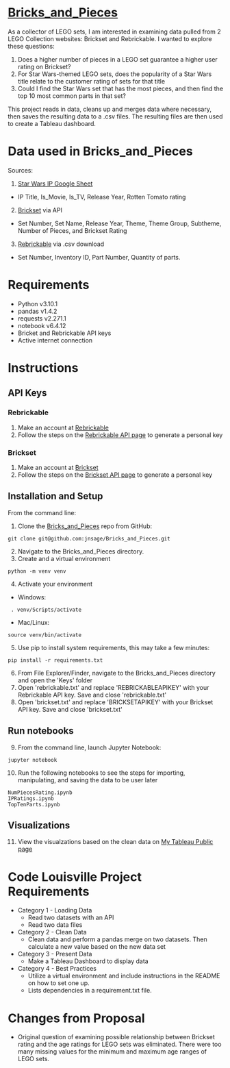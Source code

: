 # [Bricks_and_Pieces](https://github.com/jnsage/Bricks_and_Pieces) 

As a collector of LEGO sets, I am interested in examining data pulled from 2 LEGO Collection websites: Brickset and Rebrickable. I wanted to explore these questions:

1) Does a higher number of pieces in a LEGO set guarantee a higher user rating on Brickset?
2) For Star Wars-themed LEGO sets, does the popularity of a Star Wars title relate to the customer rating of sets for that title
3) Could I find the Star Wars set that has the most pieces, and then find the top 10 most common parts in that set?

This project reads in data, cleans up and merges data where necessary, then saves the resulting data to a .csv files. The resulting files are then used to create a Tableau dashboard.

# Data used in Bricks_and_Pieces
Sources: 
1) [Star Wars IP Google Sheet](https://docs.google.com/spreadsheets/d/1xw7y9yawF6i35BTfP9M1uUawJvwpacz01Xq4MEZszBs/edit#gid=0)
- IP Title, Is_Movie, Is_TV, Release Year, Rotten Tomato rating
2) [Brickset](https://brickset.com/) via  API
- Set Number, Set Name, Release Year, Theme, Theme Group, Subtheme, Number of Pieces, and Brickset Rating
3) [Rebrickable](https://rebrickable.com) via .csv download 
- Set Number, Inventory ID, Part Number, Quantity of parts. 


# Requirements
- Python v3.10.1
- pandas v1.4.2
- requests v2.271.1
- notebook v6.4.12
- Bricket and  Rebrickable API keys
- Active internet connection

  
   
# Instructions 
## API Keys

### Rebrickable
1. Make an account at [Rebrickable](https://rebrickable.com) 
2. Follow the steps on the [Rebrickable API page](https://rebrickable.com/api/) to generate a personal key
### Brickset
1. Make an account at [Brickset](https://brickset.com/)
2. Follow the steps on the [Brickset API page](https://brickset.com/tools/webservices/requestkey) to generate a personal key

### 
## Installation and Setup

From the command line:
1) Clone the [Bricks_and_Pieces](https://github.com/jnsage/Bricks_and_Pieces) repo from GitHub:
```
git clone git@github.com:jnsage/Bricks_and_Pieces.git
```
2) Navigate to the Bricks_and_Pieces directory.
3) Create and a virtual environment 
```
python -m venv venv
```
4) Activate your environment 

- Windows:
```
 . venv/Scripts/activate
```
-  Mac/Linux:
```
source venv/bin/activate
```
5) Use pip to install system requirements, this may take a few minutes:
```
pip install -r requirements.txt
```
6) From File Explorer/Finder, navigate to the Bricks_and_Pieces directory and open the 'Keys' folder
7) Open 'rebrickable.txt' and replace 'REBRICKABLEAPIKEY' with your Rebrickable API key. Save and close 'rebrickable.txt'
8) Open 'brickset.txt' and replace 'BRICKSETAPIKEY' with your Brickset API key. Save and close 'brickset.txt'

## Run notebooks
9) From the command line, launch Jupyter Notebook:
```
jupyter notebook
``` 

10) Run the following notebooks to see the steps for importing, manipulating, and saving the data to be user later
```
NumPiecesRating.ipynb
IPRatings.ipynb
TopTenParts.ipynb
```

## Visualizations
11) View the visualzations based on the clean data on [My Tableau Public page](https://public.tableau.com/app/profile/jared.sage)


# Code Louisville Project Requirements
- Category 1 - Loading Data
    - Read two datasets with an API
    - Read two data files 
- Category 2 - Clean Data
    - Clean data and perform a pandas merge on two datasets. Then calculate a new value based on the new data set
- Category 3 - Present Data
    - Make a Tableau Dashboard to display data
- Category 4 - Best Practices
    - Utilize a virtual environment and include instructions in the README on how to set one up.
    - Lists dependencies in a requirement.txt file.

# Changes from Proposal
- Original question of examining possible relationship between Brickset rating and the age ratings for LEGO sets was eliminated. There were too many missing values for the minimum and maximum age ranges of LEGO sets.
 


